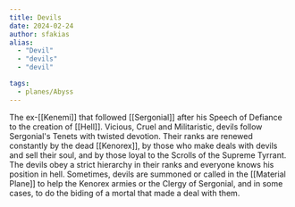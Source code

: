 ```yaml
---
title: Devils
date: 2024-02-24
author: sfakias
alias:
  - "Devil" 
  - "devils" 
  - "devil" 

tags:
  - planes/Abyss
---
```


The ex-[[Kenemi]] that followed [[Sergonial]] after his Speech of Defiance to the creation of [[Hell]]. Vicious, Cruel and Militaristic, devils follow Sergonial's Tenets with twisted devotion. Their ranks are renewed constantly by the dead [[Kenorex]], by those who make deals with devils and sell their soul, and by those loyal to the Scrolls of the Supreme Tyrrant. The devils obey a strict hierarchy in their ranks and everyone knows his position in hell. Sometimes, devils are summoned or called in the [[Material Plane]] to help the Kenorex armies or the Clergy of Sergonial, and in some cases, to do the biding of a mortal that made a deal with them.